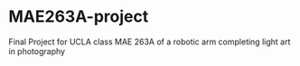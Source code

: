 # MAE263A-project
Final Project for UCLA class MAE 263A of a robotic arm completing light art in photography
